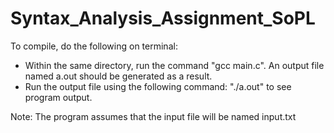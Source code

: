 # Syntax_Analysis_Assignment_SoPL

To compile, do the following on terminal:
* Within the same directory, run the command "gcc main.c". An output file named a.out should be generated as a result.
* Run the output file using the following command: "./a.out" to see program output. 
  
Note: The program assumes that the input file will be named input.txt
